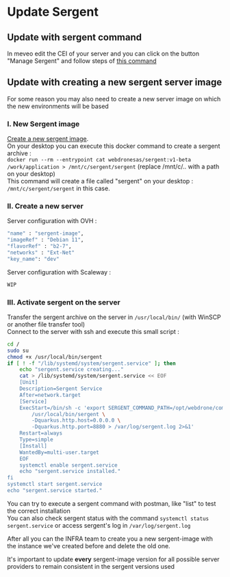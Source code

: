 # Update Sergent

## Update with sergent command

In meveo edit the CEI of your server and you can click on the button "Manage Sergent" and follow steps of [this command](./commands.md#manage-sergent)

## Update with creating a new sergent server image

For some reason you may also need to create a new server image on which the new environments will be based  

### I. New Sergent image

[Create a new sergent image](./dockerImage.md#release-a-new-sergent-image).  
On your desktop you can execute this docker command to create a sergent archive :  
`docker run --rm --entrypoint cat webdronesas/sergent:v1-beta /work/application > /mnt/c/sergent/sergent` (replace /mnt/c/.. with a path on your desktop)  
This command will create a file called "sergent" on your desktop : `/mnt/c/sergent/sergent` in this case.

### II. Create a new server

Server configuration with OVH :  
```sh
"name" : "sergent-image",
"imageRef" : "Debian 11",
"flavorRef" : "b2-7",
"networks" : "Ext-Net"
"key_name": "dev"
```

Server configuration with Scaleway : 
```sh
WIP
``` 

### III. Activate sergent on the server

Transfer the sergent archive on the server in ``/usr/local/bin/`` (with WinSCP or another file transfer tool)  
Connect to the server with ssh and execute this small script :
```sh
cd /
sudo su
chmod +x /usr/local/bin/sergent
if [ ! -f "/lib/systemd/system/sergent.service" ]; then
	echo "sergent.service creating..."
	cat > /lib/systemd/system/sergent.service << EOF
	[Unit]
	Description=Sergent Service
	After=network.target
	[Service]
	ExecStart=/bin/sh -c 'export SERGENT_COMMAND_PATH=/opt/webdrone/common; \
		/usr/local/bin/sergent \
		-Dquarkus.http.host=0.0.0.0 \
		-Dquarkus.http.port=8880 > /var/log/sergent.log 2>&1'
	Restart=always
	Type=simple
	[Install]
	WantedBy=multi-user.target
	EOF
    systemctl enable sergent.service
    echo "sergent.service installed."
fi
systemctl start sergent.service
echo "sergent.service started."
```

You can try to execute a sergent command with postman, like "list" to test the correct installation  
You can also check sergent status with the command ``systemctl status sergent.service`` or access sergent's log in ``/var/log/sergent.log``  

After all you can the INFRA team to create you a new sergent-image with the instance we've created before and delete the old one.  

It's important to update **every** sergent-image version for all possible server providers to remain consistent in the sergent versions used